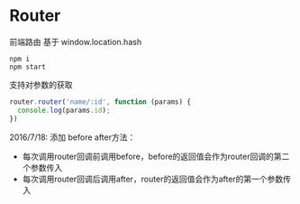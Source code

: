 # Router
前端路由 基于 window.location.hash

```
npm i
npm start
```

支持对参数的获取
``` javascript
router.router('name/:id', function (params) {
  console.log(params.id);
})
```

2016/7/18:
添加 before after方法：
* 每次调用router回调前调用before，before的返回值会作为router回调的第二个参数传入
* 每次调用router回调后调用after，router的返回值会作为after的第一个参数传入
